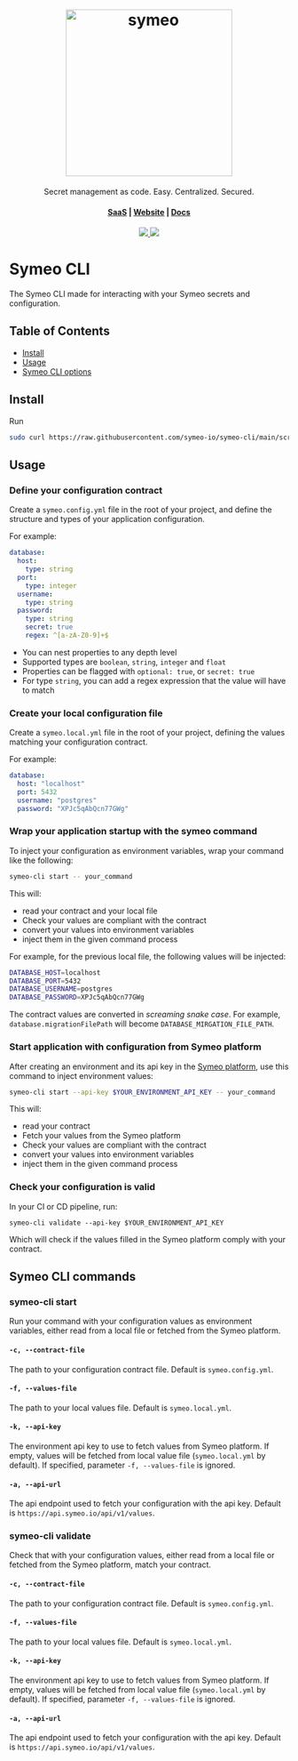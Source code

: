 <h1 align="center">
<a href="https://app.symeo.io/">
  <img width="300" src="https://s3.eu-west-3.amazonaws.com/symeo.io-assets/symeo-logo.png" alt="symeo">
</a>
</h1>
<p align="center">
  <p align="center">Secret management as code. Easy. Centralized. Secured.</p>
</p>


<h4 align="center">
  <a href="https://app.symeo.io/">SaaS</a> |
  <a href="https://symeo.io/">Website</a> |
  <a href="https://docs.symeo.io/">Docs</a>
</h4>

<h4 align="center">
  <a href="https://github.com/medusajs/medusa/blob/master/LICENSE">
    <img src="https://img.shields.io/badge/license-Apache-blue.svg" />
  </a>
 <a href="https://circleci.com/gh/symeo-io/symeo-cli">
    <img src="https://circleci.com/gh/symeo-io/symeo-cli.svg?style=svg"/>
 </a>
</h4>

# Symeo CLI

The Symeo CLI made for interacting with your Symeo secrets and configuration.

## Table of Contents

- [Install](#install)
- [Usage](#usage)
- [Symeo CLI options](#symeo-cli-commands)

## Install

Run

```bash
sudo curl https://raw.githubusercontent.com/symeo-io/symeo-cli/main/scripts/install.sh | bash
```

## Usage

### Define your configuration contract

Create a `symeo.config.yml` file in the root of your project, and define the structure and types of your application configuration.

For example:
```yaml
database:
  host:
    type: string
  port:
    type: integer
  username:
    type: string
  password:
    type: string
    secret: true
    regex: ^[a-zA-Z0-9]+$
```

- You can nest properties to any depth level
- Supported types are `boolean`, `string`, `integer` and `float`
- Properties can be flagged with `optional: true`, or `secret: true`
- For type `string`, you can add a regex expression that the value will have to match

### Create your local configuration file

Create a `symeo.local.yml` file in the root of your project, defining the values matching your configuration contract.

For example:
```yaml
database:
  host: "localhost"
  port: 5432
  username: "postgres"
  password: "XPJc5qAbQcn77GWg"
```

### Wrap your application startup with the symeo command

To inject your configuration as environment variables, wrap your command like the following:

```bash
symeo-cli start -- your_command
```

This will:
- read your contract and your local file
- Check your values are compliant with the contract
- convert your values into environment variables
- inject them in the given command process

For example, for the previous local file, the following values will be injected:

```bash
DATABASE_HOST=localhost
DATABASE_PORT=5432
DATABASE_USERNAME=postgres
DATABASE_PASSWORD=XPJc5qAbQcn77GWg
```

The contract values are converted in *screaming snake case*. For example, `database.migrationFilePath` will become `DATABASE_MIRGATION_FILE_PATH`.

### Start application with configuration from Symeo platform

After creating an environment and its api key in the [Symeo platform](https://app.symeo.io/), use this command to inject environment values:

```bash
symeo-cli start --api-key $YOUR_ENVIRONMENT_API_KEY -- your_command
```

This will:
- read your contract
- Fetch your values from the Symeo platform
- Check your values are compliant with the contract
- convert your values into environment variables
- inject them in the given command process

### Check your configuration is valid

In your CI or CD pipeline, run:

```shell
symeo-cli validate --api-key $YOUR_ENVIRONMENT_API_KEY
```

Which will check if the values filled in the Symeo platform comply with your contract.

## Symeo CLI commands

### symeo-cli start

Run your command with your configuration values as environment variables, either read from a local file or fetched from the Symeo platform.

#### `-c, --contract-file`

The path to your configuration contract file. Default is `symeo.config.yml`.

#### `-f, --values-file`

The path to your local values file. Default is `symeo.local.yml`.

#### `-k, --api-key`

The environment api key to use to fetch values from Symeo platform. If empty, values will be fetched from local value file (`symeo.local.yml` by default). If specified, parameter `-f, --values-file` is ignored.

#### `-a, --api-url`

The api endpoint used to fetch your configuration with the api key. Default is `https://api.symeo.io/api/v1/values`.


### symeo-cli validate

Check that with your configuration values, either read from a local file or fetched from the Symeo platform, match your contract.

#### `-c, --contract-file`

The path to your configuration contract file. Default is `symeo.config.yml`.

#### `-f, --values-file`

The path to your local values file. Default is `symeo.local.yml`.

#### `-k, --api-key`

The environment api key to use to fetch values from Symeo platform. If empty, values will be fetched from local value file (`symeo.local.yml` by default). If specified, parameter `-f, --values-file` is ignored.

#### `-a, --api-url`

The api endpoint used to fetch your configuration with the api key. Default is `https://api.symeo.io/api/v1/values`.
